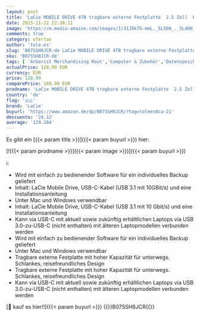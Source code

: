 ```yaml
---
layout: post
title: 'LaCie MOBILE DRIVE 4TB tragbare externe Festplatte  2.5 Zoll  PC & Mac  space grey  inkl. 2 Jahre Rescue Service  Modellnr.: STHG4000402'
date: 2023-11-22 22:28:11
image: 'https://m.media-amazon.com/images/I/31J8k7G-mmL._SL500_._SL400_.jpg'
comments: true
category: ofertas
author: 'tole.es'
slug: 'B07SSH8JCR-de LaCie MOBILE DRIVE 4TB tragbare externe Festplatte 2.5...'
sku: 'B07SSH8JCR-de'
tags: [ 'Arborist Merchandising Root','Computer & Zubehör','Datenspeicher','Externe Datenspeicher','Externe Festplatten','Externe Speichermedien','Self Service','Special Features Stores','a4cbee59-f823-40fe-831a-7de64f655f6f_0','a4cbee59-f823-40fe-831a-7de64f655f6f_9501','lacie','🇩🇪', ]
actualPrice: 128.99 EUR
currency: EUR
price: 128.99
comparePrice: 169.99 EUR
prodname: 'LaCie MOBILE DRIVE 4TB tragbare externe Festplatte  2.5 Zoll  PC & Mac  space grey  inkl. 2 Jahre Rescue Service  Modellnr.: STHG4000402'
country: 'de'
flag: '🇩🇪'
brand: 'LaCie'
buyurl: 'https://www.amazon.de/dp/B07SSH8JCR/?tag=tolees0ca-21'
descuento: '24.12'
average: '129.184'
---
```


Es gibt ein [{{< param title >}}]({{< param buyurl >}}) hier:

[![{{< param prodname >}}]({{< param image >}})]({{< param buyurl >}})

ℹ️:

- Wird mit einfach zu bedienender Software für ein individuelles Backup geliefert
- Inhalt: LaCie Mobile Drive, USB-C-Kabel (USB 3.1 mit 10GBit/s) und eine Installationsanleitung
- Unter Mac und Windows verwendbar
- Inhalt: LaCie Mobile Drive, USB-C-Kabel (USB 3.1 mit 10 Gbit/s) und eine Installationsanleitung
- Kann via USB-C mit aktuell sowie zukünftig erhältlichen Laptops via USB 3.0-zu-USB-C (nicht enthalten) mit älteren Laptopmodellen verbunden werden
- Wird mit einfach zu bedienender Software für ein individuelles Backup geliefert
- Unter Mac und Windows verwendbar
- Tragbare externe Festplatte mit hoher Kapazität für unterwegs. Schlankes, reisefreundliches Design
- Tragbare externe Festplatte mit hoher Kapazität für unterwegs. Schlankes, reisefreundliches Design
- Kann via USB-C mit aktuell sowie zukünftig erhältlichen Laptops via USB 3.0-zu-USB-C (nicht enthalten) mit älteren Laptopmodellen verbunden werden

[🛒 kauf es hier!!]({{< param buyurl >}})
{{<world>}}B07SSH8JCR{{</world>}}

